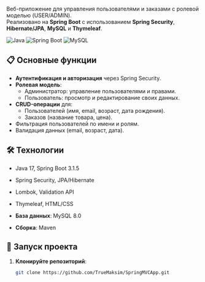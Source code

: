 Веб-приложение для управления пользователями и заказами с ролевой моделью (USER/ADMIN).  
Реализовано на **Spring Boot** с использованием **Spring Security**, **Hibernate/JPA**, **MySQL** и **Thymeleaf**.

![Java](https://img.shields.io/badge/Java-17%2B-blue)
![Spring Boot](https://img.shields.io/badge/Spring%20Boot-3.1.5-green)
![MySQL](https://img.shields.io/badge/MySQL-8.0-orange)

## 📋 Основные функции
- **Аутентификация и авторизация** через Spring Security.
- **Ролевая модель**: 
  - Администратор: управление пользователями и правами.
  - Пользователь: просмотр и редактирование своих данных.
- **CRUD-операции** для:
  - Пользователей (имя, email, возраст, дата рождения).
  - Заказов (название товара, цена).
- Фильтрация пользователей по имени и ролям.
- Валидация данных (email, возраст, дата).

## 🛠 Технологии

  - Java 17, Spring Boot 3.1.5
  - Spring Security, JPA/Hibernate
  - Lombok, Validation API

  - Thymeleaf, HTML/CSS
- **База данных**: MySQL 8.0
- **Сборка**: Maven

## 🚀 Запуск проекта
1. **Клонируйте репозиторий**:
   ```bash
   git clone https://github.com/TrueMaksim/SpringMVCApp.git

